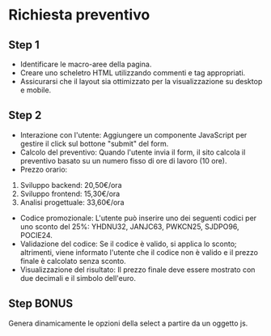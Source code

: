 # Richiesta preventivo

## Step 1
- Identificare le macro-aree della pagina.
- Creare uno scheletro HTML utilizzando commenti e tag appropriati.
- Assicurarsi che il layout sia ottimizzato per la visualizzazione su desktop e mobile.

## Step 2
- Interazione con l'utente: Aggiungere un componente JavaScript per gestire il click sul bottone "submit" del form.
- Calcolo del preventivo: Quando l'utente invia il form, il sito calcola il preventivo basato su un numero fisso di ore di lavoro (10 ore).
- Prezzo orario:
1) Sviluppo backend: 20,50€/ora
2) Sviluppo frontend: 15,30€/ora
3) Analisi progettuale: 33,60€/ora
- Codice promozionale: L'utente può inserire uno dei seguenti codici per uno sconto del 25%: YHDNU32, JANJC63, PWKCN25, SJDPO96, POCIE24.
- Validazione del codice: Se il codice è valido, si applica lo sconto; altrimenti, viene informato l'utente che il codice non è valido e il prezzo finale è calcolato senza sconto.
- Visualizzazione del risultato: Il prezzo finale deve essere mostrato con due decimali e il simbolo dell'euro.

## Step BONUS
Genera dinamicamente le opzioni della select a partire da un oggetto js.